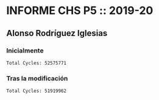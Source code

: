 # INFORME CHS P5 :: 2019-20
## Alonso Rodríguez Iglesias

### Inicialmente
    Total Cycles: 52575771

### Tras la modificación
    Total Cycles: 51919962

